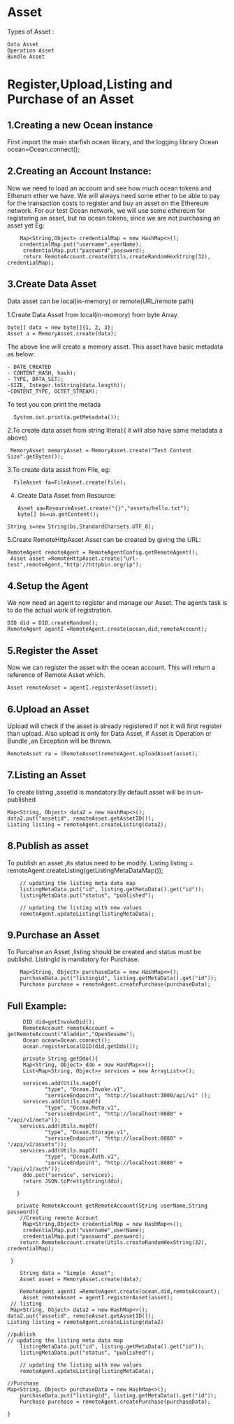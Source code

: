  Asset
======

Types of Asset :

	Data Asset
	Operation Asset
	Bundle Asset
	
Register,Upload,Listing and Purchase of an Asset
================================================

1.Creating a new Ocean instance
-------------------------------
First import the main starfish ocean library, and the logging library
  Ocean ocean=Ocean.connect();

2.Creating  an Account Instance:
-------------------------------
Now we need to load an account and see how much ocean tokens and Etherum ether we have. We will always need some ether to be able to pay for the transaction costs to register and buy an asset on the Ethereum network. For our test Ocean network, we will use some ethereum for registering an asset, but no ocean tokens, since we are not purchasing an asset yet
	Eg:
        
        Map<String,Object> credentialMap = new HashMap<>();
        credentialMap.put("username",userName);
         credentialMap.put("password",password);
         return RemoteAccount.create(Utils.createRandomHexString(32), credentialMap);

3.Create Data Asset
-----------------

Data asset can be local(in-memory) or remote(URL/remote path)

 1.Create Data Asset from local(in-momory) from byte Array
 
    byte[] data = new byte[]{1, 2, 3};
    Asset a = MemoryAsset.create(data);
   
   The above line will create a memory asset. This asset have basic metadata as below:
   
    - DATE_CREATED
    - CONTENT_HASH, hash);
    - TYPE, DATA_SET);
    -SIZE, Integer.toString(data.length));
    -CONTENT_TYPE, OCTET_STREAM);
    
   To test you can print the metada
   
      System.out.print(a.getMetadata());

  2.To create data asset from string literal:( it will also have same metadata a above)
  
     MemoryAsset memoryAsset = MemoryAsset.create("Test Content Size".getBytes());

  3.To create data assst from File, eg:
  
      FileAsset fa=FileAsset.create(file);
      
  4. Create Data Asset from Resource:
                
         Asset ua=ResourceAsset.create("{}","assets/hello.txt");
         byte[] bs=ua.getContent();
	String s=new String(bs,StandardCharsets.UTF_8);
	
  5.Create RemoteHttpAsset
    Asset can be created by giving the URL:
    
    RemoteAgent remoteAgent = RemoteAgentConfig.getRemoteAgent();
     Asset asset =RemoteHttpAsset.create("url-test",remoteAgent,"http://httpbin.org/ip");

4.Setup the Agent
-----------------
We now need an agent to register and manage our Asset. The agents 
task is to do the actual work of registration.

    DID did = DID.createRandom();
    RemoteAgent agentI =RemoteAgent.create(ocean,did,remoteAccount);


5.Register the Asset
------------------
Now we can register the asset with the ocean account. This will return
a reference of Remote Asset which.

	Asset remoteAsset = agentI.registerAsset(asset);
	
6.Upload an Asset
------------------
 Upload will check if the asset is already registered if not it will first register than upload.
 Also upload is only for Data Asset, if Asset is Operation or Bundle ,an Exception will be thrown.
        
	RemoteAsset ra = (RemoteAsset)remoteAgent.uploadAsset(asset);
7.Listing an Asset
------------------
To create listing ,assetId is mandatory.By default asset will be in un-published 

 	Map<String, Object> data2 = new HashMap<>();
 	data2.put("assetid", remoteAsset.getAssetID());
 	Listing listing = remoteAgent.createListing(data2);
	
8.Publish as asset
-------------------
To publish an asset ,its status need to be modify.
Listing listing = remoteAgent.createListing(getListingMetaDataMap());

        // updating the listing meta data map
        listingMetaData.put("id", listing.getMetaData().get("id"));
        listingMetaData.put("status", "published");

        // updating the listing with new values
        remoteAgent.updateListing(listingMetaData);
 9.Purchase an Asset
--------------------
To Purcahse an Asset ,listing should be created and status must be publishd.
ListingId is mandatory for Purchase.

        Map<String, Object> purchaseData = new HashMap<>();
        purchaseData.put("listingid", listing.getMetaData().get("id"));
        Purchase purchase = remoteAgent.createPurchase(purchaseData);
	
Full Example:
-------------

         DID did=getInvokeDid();
         RemoteAccount remoteAccount = getRemoteAccount("Aladdin","OpenSesame");
         Ocean ocean=Ocean.connect();
         ocean.registerLocalDID(did,getDdo());

         private String getDdo(){
         Map<String, Object> ddo = new HashMap<>();
         List<Map<String, Object>> services = new ArrayList<>();

         services.add(Utils.mapOf(
                "type", "Ocean.Invoke.v1",
                "serviceEndpoint", "http://localhost:3000/api/v1" ));
         services.add(Utils.mapOf(
                "type", "Ocean.Meta.v1",
                "serviceEndpoint", "http://localhost:8080" + "/api/v1/meta"));
        services.add(Utils.mapOf(
                "type", "Ocean.Storage.v1",
                "serviceEndpoint", "http://localhost:8080" + "/api/v1/assets"));
        services.add(Utils.mapOf(
                "type", "Ocean.Auth.v1",
                "serviceEndpoint", "http://localhost:8080" + "/api/v1/auth"));
         ddo.put("service", services);
         return JSON.toPrettyString(ddo);

       }

       private RemoteAccount getRemoteAccount(String userName,String password){
        //Creating remote Account
         Map<String,Object> credentialMap = new HashMap<>();
         credentialMap.put("username",userName);
         credentialMap.put("password",password);
        return RemoteAccount.create(Utils.createRandomHexString(32), credentialMap);

     }

        String data = "Simple  Asset";
        Asset asset = MemoryAsset.create(data);

        RemoteAgent agentI =RemoteAgent.create(ocean,did,remoteAccount);
         Asset remoteAsset = agentI.registerAsset(asset);
	 // listing
	 Map<String, Object> data2 = new HashMap<>();
 	data2.put("assetid", remoteAsset.getAssetID());
 	Listing listing = remoteAgent.createListing(data2)
	
	//publish
	// updating the listing meta data map
        listingMetaData.put("id", listing.getMetaData().get("id"));
        listingMetaData.put("status", "published");

        // updating the listing with new values
        remoteAgent.updateListing(listingMetaData);
	
	//Purchase
	Map<String, Object> purchaseData = new HashMap<>();
        purchaseData.put("listingid", listing.getMetaData().get("id"));
        Purchase purchase = remoteAgent.createPurchase(purchaseData);
	
	}
	



